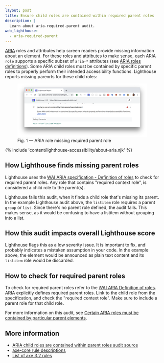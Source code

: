 ```yaml
---
layout: post
title: Ensure child roles are contained within required parent roles
description: |
  Learn about aria-required-parent audit.
web_lighthouse:
  - aria-required-parent
---
```


[ARIA](https://www.w3.org/TR/wai-aria-1.1/#role_definitions)
roles and attributes help screen readers
provide missing information about an element.
For these roles and attributes to make sense,
each ARIA `role` supports a specific subset of `aria-*` attributes
(see [ARIA roles definitions](https://www.w3.org/TR/wai-aria-1.1/#role_definitions)).
Some ARIA child roles must be contained by specific parent roles
to properly perform their intended accessibility functions.
Lighthouse reports missing parenrts for these child roles:

<figure class="w-figure">
  <img class="w-screenshot w-screenshot--filled" src="aria-required-parent.png" alt="Lighthouse audit showing ARIA role missing required parent role">
  <figcaption class="w-figcaption">
    Fig. 1 — ARIA role missing required parent role
  </figcaption>
</figure>

{% include 'content/lighthouse-accessibility/about-aria.njk' %}

## How Lighthouse finds missing parent roles

Lighthouse uses the
[WAI ARIA specification - Definition of roles](https://www.w3.org/TR/wai-aria-1.1/#role_definitions)
to check for required parent roles.
Any role that contains "required context role",
is considered a child role to the parent(s).

Lighthouse fails this audit,
when it finds a child role that's missing its parent.
In the example Lighthouse audit above,
the `listitem` role requires a parent `group` or `list`.
Since there's no parent role defined,
the audit fails.
This makes sense,
as it would be confusing to have a listitem without grouping into a list.

## How this audit impacts overall Lighthouse score

Lighthouse flags this as a low severity issue. It is important to fix, and
probably indicates a mistaken assumption in your code. In the example above, the
element would be announced as plain text content and its `listitem` role would
be discarded.

## How to check for required parent roles

To check for required parent roles
refer to the [WAI ARIA Definition of roles](https://www.w3.org/TR/wai-aria-1.1/#role_definitions).
ARIA explicitly defines required parent roles.
Link to the child role from the specification,
and check the "required context role".
Make sure to include a parent role for that child role.

For more information on this audit,
see [Certain ARIA roles must be contained by particular parent elements](https://dequeuniversity.com/rules/axe/3.2/aria-required-parent).

## More information

- [ARIA child roles are contained within parent roles  audit source](https://github.com/GoogleChrome/lighthouse/blob/master/lighthouse-core/audits/accessibility/aria-required-parent.js)
- [axe-core rule descriptions](https://github.com/dequelabs/axe-core/blob/develop/doc/rule-descriptions.md)
- [List of axe 3.2 rules](https://dequeuniversity.com/rules/axe/3.2)